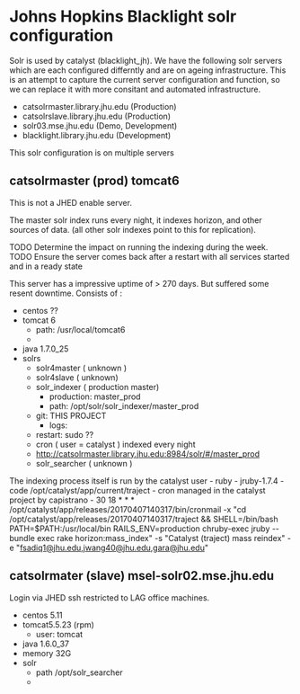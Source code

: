 # Johns Hopkins Blacklight solr configuration

Solr is used by catalyst (blacklight_jh).
We have the following solr servers which are each configured differntly and are on ageing infrastructure.  This is an attempt to capture the current server configuration and function, so we can replace it with more consitant and automated infrastructure. 

- catsolrmaster.library.jhu.edu (Production)
- catsolrslave.library.jhu.edu  (Production)
- solr03.mse.jhu.edu            (Demo, Development)
- blacklight.library.jhu.edu    (Development)

This solr configuration is on multiple servers

## catsolrmaster (prod) tomcat6
This is not a JHED enable server. 

The master solr index runs every night, it indexes horizon, and other sources of data.
(all other solr indexes point to this for replication).

TODO Determine the impact on running the indexing during the week.
TODO Ensure the server comes back after a restart with all services started and in a ready state

This server has a impressive uptime of > 270 days. But suffered some resent downtime.
Consists of :  

  - centos ?? 
  - tomcat 6
    - path: /usr/local/tomcat6
    -
  - java 1.7.0_25
  - solrs 
    - solr4master  ( unknown )
    - solr4slave   ( unknown)
    - solr_indexer ( production master)
    	- production: master_prod
    	- path:  /opt/solr/solr_indexer/master_prod 
	- git: THIS PROJECT
        - logs: 
	- restart: sudo ?? 
	- cron ( user = catalyst ) indexed every night
	- http://catsolrmaster.library.jhu.edu:8984/solr/#/master_prod 
    - solr_searcher ( unknown )
   
The indexing process itself is run by the catalyst user 
    - ruby - jruby-1.7.4
    - code /opt/catalyst/app/current/traject
    - cron managed in the catalyst project by capistrano
    - 30 18 * * * /opt/catalyst/app/releases/20170407140317/bin/cronmail -x "cd /opt/catalyst/app/releases/20170407140317/traject && SHELL=/bin/bash PATH=$PATH:/usr/local/bin RAILS_ENV=production chruby-exec jruby -- bundle exec rake horizon:mass_index" -s "Catalyst (traject) mass reindex" -e "fsadiq1@jhu.edu,jwang40@jhu.edu,gara@jhu.edu"
   

## catsolrmater (slave) msel-solr02.mse.jhu.edu 

Login via JHED ssh restricted to LAG office machines. 
 - centos 5.11
 - tomcat5.5.23 (rpm)
   - user: tomcat
 - java  1.6.0_37
 - memory 32G
 - solr
   - path /opt/solr_searcher
   -  
